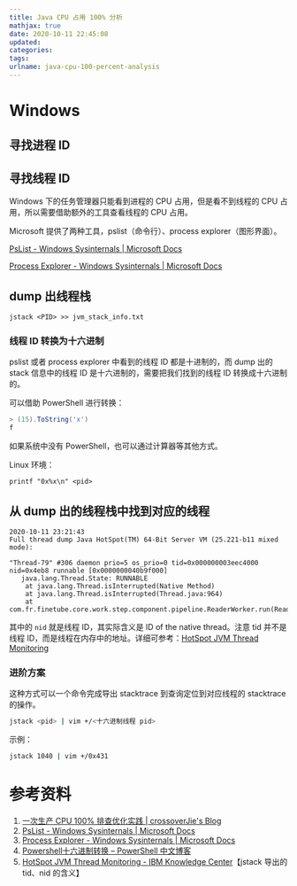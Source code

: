 ```yaml
---
title: Java CPU 占用 100% 分析
mathjax: true
date: 2020-10-11 22:45:08
updated:
categories:
tags:
urlname: java-cpu-100-percent-analysis
---
```




<!-- more -->



# Windows

## 寻找进程 ID



## 寻找线程 ID

Windows 下的任务管理器只能看到进程的 CPU 占用，但是看不到线程的 CPU 占用，所以需要借助额外的工具查看线程的 CPU 占用。



Microsoft 提供了两种工具，pslist（命令行）、process explorer（图形界面）。

[PsList - Windows Sysinternals | Microsoft Docs](https://docs.microsoft.com/en-us/sysinternals/downloads/pslist)

[Process Explorer - Windows Sysinternals | Microsoft Docs](https://docs.microsoft.com/en-us/sysinternals/downloads/process-explorer)



## dump 出线程栈

```
jstack <PID> >> jvm_stack_info.txt
```



### 线程 ID 转换为十六进制

pslist 或者 process explorer 中看到的线程 ID 都是十进制的，而 dump 出的 stack 信息中的线程 ID 是十六进制的，需要把我们找到的线程 ID 转换成十六进制的。

可以借助 PowerShell 进行转换：

```powershell
> (15).ToString('x')
f
```

如果系统中没有 PowerShell，也可以通过计算器等其他方式。



Linux 环境：

```
printf "0x%x\n" <pid>
```





## 从 dump 出的线程栈中找到对应的线程

```
2020-10-11 23:21:43
Full thread dump Java HotSpot(TM) 64-Bit Server VM (25.221-b11 mixed mode):

"Thread-79" #306 daemon prio=5 os_prio=0 tid=0x000000003eec4000 nid=0x4eb8 runnable [0x0000000040b9f000]
   java.lang.Thread.State: RUNNABLE
	at java.lang.Thread.isInterrupted(Native Method)
	at java.lang.Thread.isInterrupted(Thread.java:964)
	at com.fr.finetube.core.work.step.component.pipeline.ReaderWorker.run(ReaderWorker.java:33)
```

其中的 `nid` 就是线程 ID，其实际含义是 ID of the native thread。注意 tid 并不是线程 ID，而是线程在内存中的地址。详细可参考：[HotSpot JVM Thread Monitoring](https://www.ibm.com/support/knowledgecenter/SS3JSW_5.2.0/com.ibm.help.performance_mgmt.doc/SIPM_HotSpotJVMMonitorThread.html)



### 进阶方案

这种方式可以一个命令完成导出 stacktrace 到查询定位到对应线程的 stacktrace 的操作。

```sh
jstack <pid> | vim +/<十六进制线程 pid>
```

示例：

```sh
jstack 1040 | vim +/0x431
```



# 参考资料

1. [一次生产 CPU 100% 排查优化实践 | crossoverJie's Blog](https://crossoverjie.top/2018/12/17/troubleshoot/cpu-percent-100/#comments)
2. [PsList - Windows Sysinternals | Microsoft Docs](https://docs.microsoft.com/en-us/sysinternals/downloads/pslist)
3. [Process Explorer - Windows Sysinternals | Microsoft Docs](https://docs.microsoft.com/en-us/sysinternals/downloads/process-explorer)
4. [Powershell十六进制转换 – PowerShell 中文博客](https://www.pstips.net/powershell-converts-to-hex.html)
5. [HotSpot JVM Thread Monitoring - IBM Knowledge Center](https://www.ibm.com/support/knowledgecenter/SS3JSW_5.2.0/com.ibm.help.performance_mgmt.doc/SIPM_HotSpotJVMMonitorThread.html)【jstack 导出的 tid、nid 的含义】